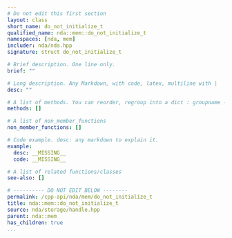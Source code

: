 ```yaml
---
# Do not edit this first section
layout: class
short_name: do_not_initialize_t
qualified_name: nda::mem::do_not_initialize_t
namespaces: [nda, mem]
includer: nda/nda.hpp
signature: struct do_not_initialize_t

# Brief description. One line only.
brief: ""

# Long description. Any Markdown, with code, latex, multiline with |
desc: ""

# A list of methods. You can reorder, regroup into a dict : groupname -> list
methods: []

# A list of non_member_functions
non_member_functions: []

# Code example. desc: any markdown to explain it.
example:
  desc: __MISSING__
  code: __MISSING__

# A list of related functions/classes
see-also: []

# ---------- DO NOT EDIT BELOW --------
permalink: /cpp-api/nda/mem/do_not_initialize_t
title: nda::mem::do_not_initialize_t
source: nda/storage/handle.hpp
parent: nda::mem
has_children: true
...
```



